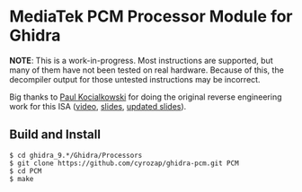 # MediaTek PCM Processor Module for Ghidra

**NOTE**: This is a work-in-progress. Most instructions are supported, but
many of them have not been tested on real hardware. Because of this, the
decompiler output for those untested instructions may be incorrect.

Big thanks to [Paul Kocialkowski][paulk] for doing the original reverse
engineering work for this ISA ([video][video], [slides][slides], [updated
slides][slides-updated]).

## Build and Install

```
$ cd ghidra_9.*/Ghidra/Processors
$ git clone https://github.com/cyrozap/ghidra-pcm.git PCM
$ cd PCM
$ make
```


[paulk]: https://paulk.fr/
[video]: https://www.youtube.com/watch?v=9rKxfo7Gkqo
[slides]: https://web.archive.org/web/20171030164527/https://ecc2017.coreboot.org/uploads/talk/presentation/30/reverse-engineering-mt8173-pcm-firmwares-isa-fully-free-boot-chain.pdf
[slides-updated]: https://paulk.fr/media/2018-thsf/2018-thsf-mt8173-pcm.pdf
